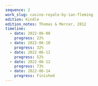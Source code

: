```yaml
---
sequence: 2
work_slug: casino-royale-by-ian-fleming
edition: Kindle
edition_notes: Thomas & Mercer, 2012
timeline:
  - date: 2022-06-08
    progress: 22%
  - date: 2022-06-10
    progress: 32%
  - date: 2022-06-11
    progress: 52%
  - date: 2022-06-12
    progress: 73%
  - date: 2022-06-14
    progress: Finished
---
```

